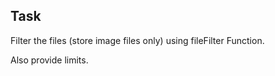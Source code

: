 ## Task

Filter the files (store image files only) using fileFilter Function.

Also provide limits.
